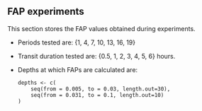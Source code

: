 ## FAP experiments

This section stores the FAP values obtained during experiments.

- Periods tested are: {1, 4, 7, 10, 13, 16, 19}
- Transit duration tested are: {0.5, 1, 2, 3, 4, 5, 6} hours.
- Depths at which FAPs are calculated are:

	```
	depths <- c(
    	seq(from = 0.005, to = 0.03, length.out=30),
    	seq(from = 0.031, to = 0.1, length.out=10)
	)
	```
